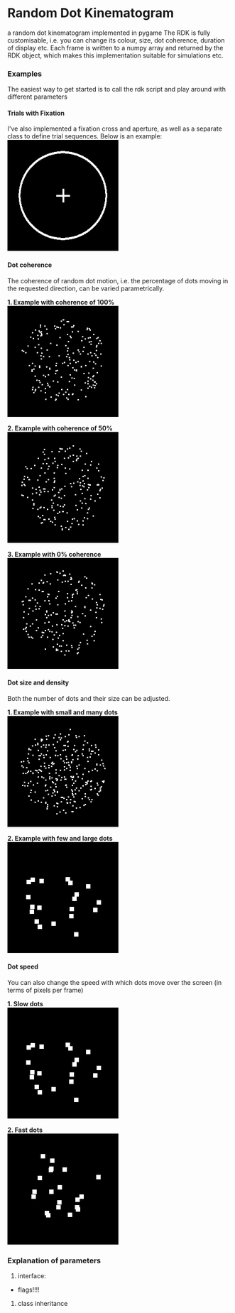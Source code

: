 # Random Dot Kinematogram
a random dot kinematogram implemented in pygame
The RDK is fully customisable, i.e. you can change its colour, size, dot coherence, duration of display etc.
Each frame is written to a numpy array and returned by the RDK object, which makes this implementation
suitable for simulations etc.  

### Examples
The easiest way to get started is to call the rdk script and play around with different parameters

#### Trials with Fixation
I've also implemented a fixation cross and aperture, as well as a separate class to define trial sequences.
Below is an example:  
![trialseq](gifs/example_trial.gif)

#### Dot coherence
The coherence of random dot motion, i.e. the percentage of dots moving in the
requested direction, can be varied parametrically.  

**1. Example with coherence of 100%**  
![coher100](gifs/coherence100pcnt.gif)  

**2. Example with coherence of 50%**     
![coher100](gifs/coherence50pcnt.gif)  

**3. Example with 0% coherence**  
![coher100](gifs/coherence0pcnt.gif)


#### Dot size and density
Both the number of dots and their size can be adjusted.

**1. Example with small and many dots**   
![smallandmany](gifs/smallandmany.gif)

**2. Example with few and large dots**    
![fewandlarge](gifs/largeandfew.gif)  

#### Dot speed
You can also change the speed with which dots move over the screen (in terms of pixels per frame)  

**1. Slow dots**  
![fewandlarge](gifs/largeandfew.gif)  

**2. Fast dots**   
![fewandlargefast](gifs/largeandfew_fast.gif)  


### Explanation of parameters

1. interface:
  - flags!!!!
1. class inheritance
